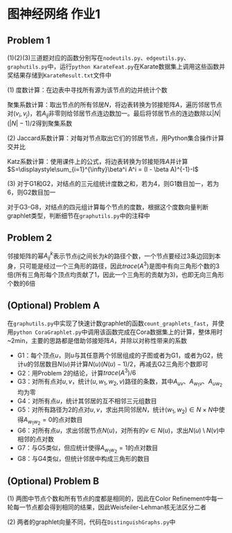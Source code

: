 # 图神经网络 作业1

## Problem 1

(1)(2)(3)三道题对应的函数分别写在`nodeutils.py`、`edgeutils.py`、`graphutils.py`中，运行`python KarateFeat.py`在Karate数据集上调用这些函数并奖结果存储到`KarateResult.txt`文件中

(1) 度数计算：在边表中寻找所有源为该节点的边并统计个数

聚集系数计算：取出节点的所有邻居$N$，将边表转换为邻接矩阵$A$，遍历邻居节点对$(v_i,v_j)$，若$A_{ij}$非零则给邻居节点连边数加一。最后将邻居节点的连边数除以$|N|(|N|-1)/2$得到聚集系数

(2) Jaccard系数计算：对每对节点取出它们的邻居节点，用Python集合操作计算交并比

Katz系数计算：使用课件上的公式，将边表转换为邻接矩阵$A$并计算$S=\displaystyle\sum_{i=1}^{\infty}\beta^i A^i = (I - \beta A)^{-1}-I$

(3) 对于G1和G2，对结点的三元组统计度数之和，若为4，则G1数目加一，若为6，则G2数目加一

对于G3-G8，对结点的四元组计算每个节点的度数，根据这个度数向量判断graphlet类型，判断细节在`graphutils.py`中的注释中

## Problem 2

邻接矩阵的幂$A_{ij}^k$表示节点$ij$之间长为$k$的路径个数，一个节点要经过3条边回到本身，只可能是经过一个三角形的路径，因此$trace(A^3)$是图中有向三角形个数的3倍(所有三角形每个顶点均贡献了1，因此一个三角形的贡献为3)，也即无向三角形个数的6倍

## (Optional) Problem A

在`graphutils.py`中实现了快速计数graphlet的函数`count_graphlets_fast`，并使用`python CoraGraphlet.py`中调用该函数完成在Cora数据集上的计算，整体用时~2min，主要的思路都是借助邻接矩阵$A$，并除以对称性带来的系数

- G1：每个顶点$u$，则$u$与其任意两个邻居组成的子图或者为G1，或者为G2，统计$u$的邻居数目$N(u)$并计算$N(u)(N(u)-1)/2$，再减去G2三角形个数即可
- G2：用Problem 2的结论，计算$trace(A^3)/6$
- G3：对所有点对$u,v$，统计$(u,w_1,w_2,v)$路径的条数，其中$A_{uv}$、$A_{w_1 v}$、$A_{uw_2}$均为零
- G4：对所有点$u$，统计其邻居的互不相邻三元组数目
- G5：对所有路径为2的点对$u,v$，求出共同邻居$N$，统计$(w_1,w_2)\in N\times N$中使得$A_{w_1w_2}=0$的点对数目
- G6：对所有点$u$，求出邻居节点$N(u)$，对所有的$v\in N(u)$，求出$N(u)\setminus N(v)$中相邻的点对数
- G7：与G5类似，但应统计使得$A_{w_1w_2}=1$的点对数目
- G8：与G4类似，但统计邻居中构成三角形的数目

## (Optional) Problem B

(1) 两图中节点个数和所有节点的度都是相同的，因此在Color Refinement中每一轮每一节点都会得到相同的结果，因此Weisfeiler-Lehman核无法区分二者

(2) 两者的graphlet向量不同，代码在`DistinguishGraphs.py`中